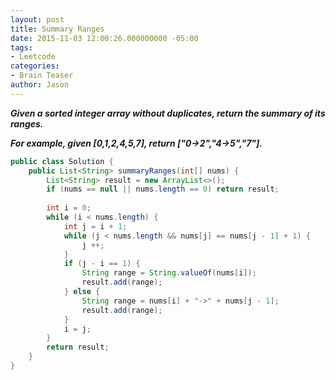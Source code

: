 ```yaml
---
layout: post
title: Summary Ranges
date: 2015-11-03 12:00:26.000000000 -05:00
tags:
- Leetcode
categories:
- Brain Teaser
author: Jason
---
```

<p><strong><em>Given a sorted integer array without duplicates, return the summary of its ranges.</p>

For example, given [0,1,2,4,5,7], return ["0->2","4->5","7"].</em></strong></p>
``` java
public class Solution {
    public List<String> summaryRanges(int[] nums) {
        List<String> result = new ArrayList<>();
        if (nums == null || nums.length == 0) return result;
        
        int i = 0;
        while (i < nums.length) {
            int j = i + 1;
            while (j < nums.length && nums[j] == nums[j - 1] + 1) {
                j ++;
            }
            if (j - i == 1) {
                String range = String.valueOf(nums[i]);
                result.add(range);
            } else {
                String range = nums[i] + "->" + nums[j - 1];
                result.add(range);
            }
            i = j;
        }
        return result;
    }
}
```
